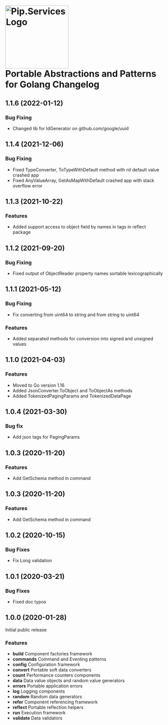
# <img src="https://uploads-ssl.webflow.com/5ea5d3315186cf5ec60c3ee4/5edf1c94ce4c859f2b188094_logo.svg" alt="Pip.Services Logo" width="200"> <br/> Portable Abstractions and Patterns for Golang Changelog

## <a name="1.1.6"></a> 1.1.6 (2022-01-12)

### Bug Fixing 
* Changed lib for IdGenerator on github.com/google/uuid

## <a name="1.1.4"></a> 1.1.4 (2021-12-06)
### Bug Fixing 
* Fixed TypeConverter, ToTypeWithDefault method with nil default value crashed app
* Fixed AnyValueArray, GetAsMapWithDefault crashed app with stack overflow error

## <a name="1.1.3"></a> 1.1.3 (2021-10-22)
### Features 
* Added support access to object field by names in tags in reflect package

## <a name="1.1.2"></a> 1.1.2 (2021-09-20)

### Bug Fixing

* Fixed output of ObjectReader property names sortable lexicographically
## <a name="1.1.1"></a> 1.1.1 (2021-05-12)

### Bug Fixing

* Fix converting from uint64 to string and from string to uint64

### Features

* Added separated methods for conversion into signed and unsigned values 

## <a name="1.1.0"></a> 1.1.0 (2021-04-03)

### Features

* Moved to Go version 1.16
* Added JsonConverter.ToObject and ToObjectAs methods
* Added TokenizedPagingParams and TokenizedDataPage

## <a name="1.0.4"></a> 1.0.4 (2021-03-30)

### Bug fix

* Add json tags for PagingParams

## <a name="1.0.3"></a> 1.0.3 (2020-11-20)

### Features

* Add GetSchema method in command

## <a name="1.0.3"></a> 1.0.3 (2020-11-20)

### Features

* Add GetSchema method in command


## <a name="1.0.2"></a> 1.0.2 (2020-10-15)

### Bug Fixes
* Fix Long validation


## <a name="1.0.1"></a> 1.0.1 (2020-03-21)

### Bug Fixes
* Fixed doc typos


## <a name="1.0.0"></a> 1.0.0 (2020-01-28)

Initial public release

### Features
* **build** Component factories framework
* **commands** Command and Eventing patterns
* **config** Configuration framework
* **convert** Portable soft data converters
* **count** Performance counters components
* **data** Data value objects and random value generators
* **errors** Portable application errors
* **log** Logging components
* **random** Random data generators
* **refer** Component referencing framework
* **reflect** Portable reflection helpers
* **run** Execution framework
* **validate** Data validators
